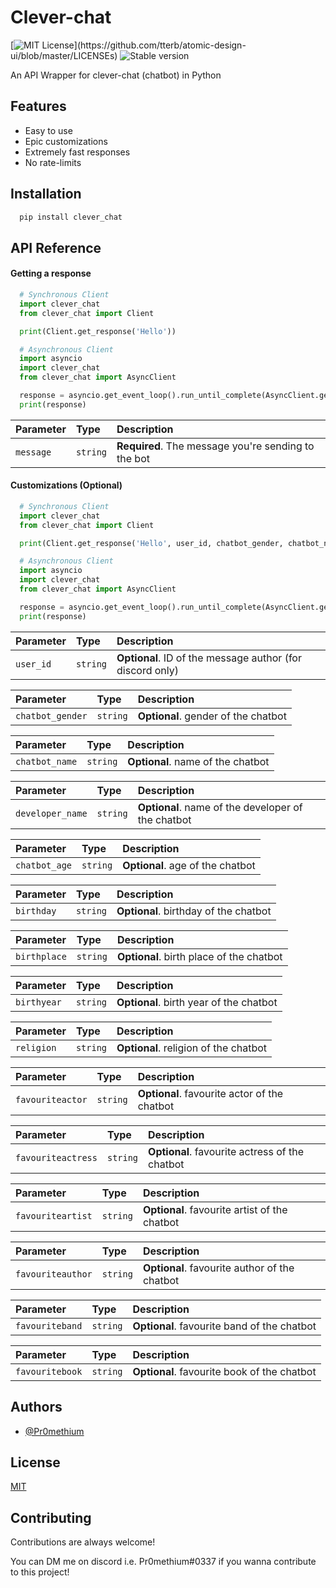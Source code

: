 
# Clever-chat

[![MIT License](https://img.shields.io/apm/l/atomic-design-ui.svg?)](https://github.com/tterb/atomic-design-ui/blob/master/LICENSEs) ![Stable version](https://img.shields.io/badge/Stable_Version-1.0.0-informational)

An API Wrapper for clever-chat (chatbot) in Python
## Features

- Easy to use
- Epic customizations
- Extremely fast responses
- No rate-limits

  
## Installation

```bash
  pip install clever_chat
```
    
## API Reference

#### Getting a response

```py
  # Synchronous Client
  import clever_chat
  from clever_chat import Client

  print(Client.get_response('Hello'))

  # Asynchronous Client
  import asyncio
  import clever_chat
  from clever_chat import AsyncClient

  response = asyncio.get_event_loop().run_until_complete(AsyncClient.get_response("Hello"))
  print(response)
```

| Parameter | Type     | Description                |
| :-------- | :------- | :------------------------- |
| `message` | `string` | **Required**. The message you're sending to the bot |

#### Customizations (Optional)

```py
  # Synchronous Client
  import clever_chat
  from clever_chat import Client

  print(Client.get_response('Hello', user_id, chatbot_gender, chatbot_name, developer_name, chatbot_age, birthday, birthplace, birthyear, religion, favouriteactor, favouriteactress, favouriteartist, favouriteauthor, favouriteband, favouritebook))

  # Asynchronous Client
  import asyncio
  import clever_chat
  from clever_chat import AsyncClient

  response = asyncio.get_event_loop().run_until_complete(AsyncClient.get_response("Hello", user_id, chatbot_gender, chatbot_name, developer_name, chatbot_age, birthday, birthplace, birthyear, religion, favouriteactor, favouriteactress, favouriteartist, favouriteauthor, favouriteband, favouritebook))
  print(response)
```


| Parameter | Type     | Description                       |
| :-------- | :------- | :-------------------------------- |
| `user_id`      | `string` | **Optional**. ID of the message author (for discord only) |

| Parameter | Type     | Description                       |
| :-------- | :------- | :-------------------------------- |
| `chatbot_gender`      | `string` | **Optional**. gender of the chatbot |

| Parameter | Type     | Description                       |
| :-------- | :------- | :-------------------------------- |
| `chatbot_name`      | `string` | **Optional**. name of the chatbot |

| Parameter | Type     | Description                       |
| :-------- | :------- | :-------------------------------- |
| `developer_name`      | `string` | **Optional**. name of the developer of the chatbot |

| Parameter | Type     | Description                       |
| :-------- | :------- | :-------------------------------- |
| `chatbot_age`      | `string` | **Optional**. age of the chatbot |

| Parameter | Type     | Description                       |
| :-------- | :------- | :-------------------------------- |
| `birthday`      | `string` | **Optional**. birthday of the chatbot |

| Parameter | Type     | Description                       |
| :-------- | :------- | :-------------------------------- |
| `birthplace`      | `string` | **Optional**. birth place of the chatbot |

| Parameter | Type     | Description                       |
| :-------- | :------- | :-------------------------------- |
| `birthyear`      | `string` | **Optional**. birth year of the chatbot |

| Parameter | Type     | Description                       |
| :-------- | :------- | :-------------------------------- |
| `religion`      | `string` | **Optional**. religion of the chatbot |

| Parameter | Type     | Description                       |
| :-------- | :------- | :-------------------------------- |
| `favouriteactor`      | `string` | **Optional**. favourite actor of the chatbot |

| Parameter | Type     | Description                       |
| :-------- | :------- | :-------------------------------- |
| `favouriteactress`      | `string` | **Optional**. favourite actress of the chatbot |

| Parameter | Type     | Description                       |
| :-------- | :------- | :-------------------------------- |
| `favouriteartist`      | `string` | **Optional**. favourite artist of the chatbot |

| Parameter | Type     | Description                       |
| :-------- | :------- | :-------------------------------- |
| `favouriteauthor`      | `string` | **Optional**. favourite author of the chatbot |

| Parameter | Type     | Description                       |
| :-------- | :------- | :-------------------------------- |
| `favouriteband`      | `string` | **Optional**. favourite band of the chatbot |

| Parameter | Type     | Description                       |
| :-------- | :------- | :-------------------------------- |
| `favouritebook`      | `string` | **Optional**. favourite book of the chatbot |


  
## Authors

- [@Pr0methium](https://www.github.com/XPr0methiumX)

  
## License

[MIT](https://choosealicense.com/licenses/mit/)

  
## Contributing

Contributions are always welcome!

You can DM me on discord i.e. Pr0methium#0337 if you wanna contribute to this project!

  
